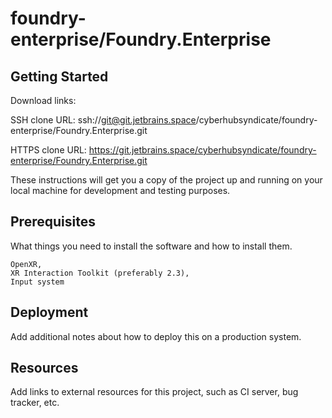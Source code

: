 # foundry-enterprise/Foundry.Enterprise



## Getting Started

Download links:

SSH clone URL: ssh://git@git.jetbrains.space/cyberhubsyndicate/foundry-enterprise/Foundry.Enterprise.git

HTTPS clone URL: https://git.jetbrains.space/cyberhubsyndicate/foundry-enterprise/Foundry.Enterprise.git



These instructions will get you a copy of the project up and running on your local machine for development and testing purposes.

## Prerequisites

What things you need to install the software and how to install them.

```
OpenXR,
XR Interaction Toolkit (preferably 2.3),
Input system
```

## Deployment

Add additional notes about how to deploy this on a production system.

## Resources

Add links to external resources for this project, such as CI server, bug tracker, etc.

